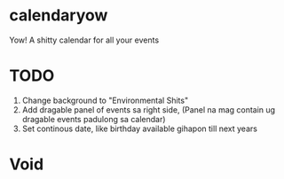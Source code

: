 # calendaryow

Yow! A shitty calendar for all your events


# TODO

1. Change background to "Environmental Shits"
2. Add dragable panel of events sa right side, (Panel na mag contain ug dragable events padulong sa calendar)
3. Set continous date, like birthday available gihapon till next years

# Void

